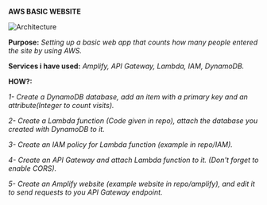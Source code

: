 **AWS BASIC WEBSITE**

![Architecture](https://private-user-images.githubusercontent.com/169092360/355388755-faf29bf0-4e94-4bd0-915a-0ff2df7d0761.png?jwt=eyJhbGciOiJIUzI1NiIsInR5cCI6IkpXVCJ9.eyJpc3MiOiJnaXRodWIuY29tIiwiYXVkIjoicmF3LmdpdGh1YnVzZXJjb250ZW50LmNvbSIsImtleSI6ImtleTUiLCJleHAiOjE3MjI5MzU5NDMsIm5iZiI6MTcyMjkzNTY0MywicGF0aCI6Ii8xNjkwOTIzNjAvMzU1Mzg4NzU1LWZhZjI5YmYwLTRlOTQtNGJkMC05MTVhLTBmZjJkZjdkMDc2MS5wbmc_WC1BbXotQWxnb3JpdGhtPUFXUzQtSE1BQy1TSEEyNTYmWC1BbXotQ3JlZGVudGlhbD1BS0lBVkNPRFlMU0E1M1BRSzRaQSUyRjIwMjQwODA2JTJGdXMtZWFzdC0xJTJGczMlMkZhd3M0X3JlcXVlc3QmWC1BbXotRGF0ZT0yMDI0MDgwNlQwOTE0MDNaJlgtQW16LUV4cGlyZXM9MzAwJlgtQW16LVNpZ25hdHVyZT1hYzlkN2RjYzI4YWM3NmM4YTIyYzJjMTVhYmQwOWUwYjExZDI5Y2VmZGFlNTJhYmU5YTZhNDg0NzhiYjRjMmI2JlgtQW16LVNpZ25lZEhlYWRlcnM9aG9zdCZhY3Rvcl9pZD0wJmtleV9pZD0wJnJlcG9faWQ9MCJ9.s3yI5o4o9-xvcTqxeOdczgKeKzPxvZ96WNoiu1LOrv8)


**Purpose:** *Setting up a basic web app that counts how many people entered the site by using AWS.*

**Services i have used:** *Amplify, API Gateway, Lambda, IAM, DynamoDB.*

**HOW?:** 

*1- Create a DynamoDB database, add an item with a primary key and an attribute(Integer to count visits).*

*2- Create a Lambda function (Code given in repo), attach the database you created with DynamoDB to it.*

*3- Create an IAM policy for Lambda function (example in repo/IAM).*

*4- Create an API Gateway and attach Lambda function to it. (Don't forget to enable CORS).*

*5- Create an Amplify website (example website in repo/amplify), and edit it to send requests to you API Gateway endpoint.*
